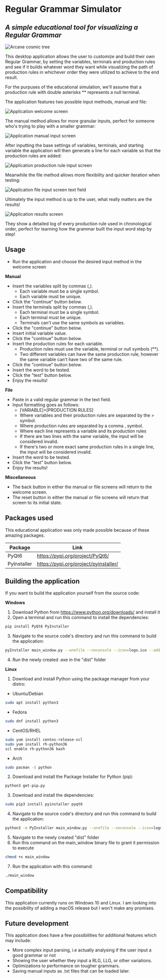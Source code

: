 # Regular Grammar Simulator
## _A simple educational tool for visualizing a Regular Grammar_

![Arcane cosmic tree](https://i.imgur.com/MJeipuE.jpg)

This desktop application allows the user to customize and build their own Regular Grammar, by setting the variables, terminals and production rules and see if it builds whatever word they want while visualizing the path of production rules in whichever order they were utilized to achieve to the end result.

For the purpuses of the educational simulation, we'll assume that a production rule with double asterisks ** represents a null terminal.

The application features two possible input methods, manual and file:

![Application welcome screen](https://i.imgur.com/mW4jlVG.png)

The manual method allows for more granular inputs, perfect for someone who's trying to play with a smaller grammar:

![Application manual input screen](https://i.imgur.com/dg6dHmc.png)

After inputting the base settings of variables, terminals, and starting variable the application will then generate a line for each variable so that the production rules are added:

![Application production rule input screen](https://i.imgur.com/AIEcxbx.png)

Meanwhile the file method allows more flexibility and quicker iteration when testing:

![Application file input screen text field](https://i.imgur.com/oRacN93.png)

Ultimately the input method is up to the user, what really matters are the results!

![Application results screen](https://i.imgur.com/Pl6bVp7.png)

They show a detailed log of every production rule used in chronological order, perfect for learning how the grammar built the input word step by step!


## Usage

- Run the application and choose the desired input method in the welcome screen

**Manual**
  * Insert the variables split by commas (,).
      * Each variable must be a single symbol.
      * Each variable must be unique.
  * Click the "continue" button below.
  * Insert the terminals split by commas (,).
      * Each terminal must be a single symbol.
      * Each terminal must be unique.
      * Terminals can't use the same symbols as variables.
  * Click the "continue" button below.
  * Insert initial variable value.
  * Click the "continue" button below.
  * Insert the production rules for each variable.
      * Production rules must use the variable, terminal or null symbols (**).
      * Two different variables can have the same production rule, however the same variable can't have two of the same rule.
  * Click the "continue" button below.
  * Insert the word to be tested.
  * Click the "test" button below.
  * Enjoy the results!

**File**
  * Paste in a valid regular grammar in the text field.
  * Input formatting goes as follows:
    * [VARIABLE]>[PRODUCTION RULES]
    * Where variables and their production rules are separated by the > symbol.
    * Where production rules are separated by a comma , symbol.
    * Where each line represents a variable and its production rules
    * If there are two lines with the same variable, the input will be considered invalid.
    * If there's two or more exact same production rules in a single line, the input will be considered invalid.
  * Insert the word to be tested.
  * Click the "test" button below.
  * Enjoy the results!

**Miscellaneous**
  * The back button in either the manual or file screens will return to the welcome screen.
  * The reset button in either the manual or file screens will return that screen to its initial state.


## Packages used

This educational application was only made possible because of these amazing packages.

| Package | Link |
| ------ | ------ |
| PyQt6 | https://pypi.org/project/PyQt6/ |
| PyInstaller | https://pypi.org/project/pyinstaller/ |

## Building the application

If you want to build the application yourself from the source code:

**Windows**
1. Download Python from https://www.python.org/downloads/ and install it
2. Open a terminal and run this command to install the dependencies:
```sh
pip install PyQt6 PyInstaller
```
3. Navigate to the source code's directory and run this command to build the application:
```sh
pyInstaller main_window.py --onefile --noconsole --icon=logo.ico --add-data "resources;resources"
```
4. Run the newly created .exe in the "dist" folder

**Linux**
1. Download and install Python using the package manager from your distro:
* Ubuntu/Debian
```sh
sudo apt install python3
```
* Fedora
```sh
sudo dnf install python3
```
* CentOS/RHEL
```sh
sudo yum install centos-release-scl
sudo yum install rh-python36
scl enable rh-python36 bash
```
* Arch
```sh
sudo pacman -S python
```
2. Download and install the Package Installer for Python (pip):
```sh
python3 get-pip.py
```
3. Download and install the dependencies:
```sh
sudo pip3 install pyinstaller pyqt6
```
4. Navigate to the source code's directory and run this command to build the application:
```sh
python3 -m PyInstaller main_window.py --onefile --noconsole --icon=logo.ico --add-data "resources:resources"
```
5. Navigate to the newly created "dist" folder
6. Run this command on the main_window binary file to grant it permission to execute
```sh
chmod +x main_window
```
7. Run the application with this command:
```sh
./main_window
```

## Compatibility

This application currently runs on Windows 10 and Linux. I am looking into the possibility of adding a macOS release but I won't make any promises.

## Future development

This application does have a few possibilities for additional features which may include:

- More complex input parsing, i.e actually analysing if the user input a good grammar or not
- Showing the user whether they input a RLG, LLG, or other variations.
- Optimizations to performance on tougher grammars.
- Saving manual inputs as .txt files that can be loaded later.